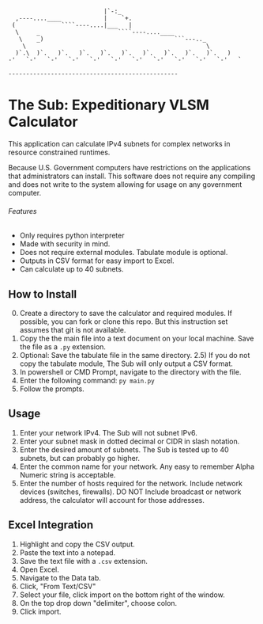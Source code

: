 `````                     
                           |`-:_
  ,----....____            |    `+.
 (             ````----....|___   |
  \     _                      ````----....____
   \    _)                                     ```---.._
    \                                                   \
  )`.\  )`.   )`.   )`.   )`.   )`.   )`.   )`.   )`.   )`.   )
-'   `-'   `-'   `-'   `-'   `-'   `-'   `-'   `-'   `-'   `-'   `

------------------------------------------------
`````
# The Sub: Expeditionary VLSM Calculator
This application can calculate IPv4 subnets for complex networks in resource constrained runtimes.

Because U.S. Government computers have restrictions on the applications that administrators can install. 
This software does not require any compiling and does not write to the system allowing for usage on any government computer.
###### Features
- Only requires python interpreter 
- Made with security in mind.
- Does not require external modules. Tabulate module is optional.
- Outputs in CSV format for easy import to Excel.
- Can calculate up to 40 subnets.

## How to Install
0) Create a directory to save the calculator and required modules. If possible, you can fork or clone this repo. But this instruction set assumes that git is not available.
1) Copy the the main file into a text document on your local machine. Save the file as a ```.py``` extension.
2) Optional: Save the tabulate file in the same directory.
2.5) If you do not copy the tabulate module, The Sub will only output a CSV format.
3) In powershell or CMD Prompt, navigate to the directory with the file.
4) Enter the following command:
```py main.py```
5) Follow the prompts. 

## Usage
1) Enter your network IPv4. The Sub will not subnet IPv6.
2) Enter your subnet mask in dotted decimal or CIDR in slash notation.
3) Enter the desired amount of subnets. The Sub is tested up to 40 subnets, but can probably go higher.
4) Enter the common name for your network. Any easy to remember Alpha Numeric string is acceptable.
5) Enter the number of hosts required for the network. Include network devices (switches, firewalls). DO NOT Include broadcast or network address, the calculator will account for those addresses.

## Excel Integration
1) Highlight and copy the CSV output.
2) Paste the text into a notepad.
3) Save the text file with a ```.csv``` extension.
4) Open Excel.
5) Navigate to the Data tab.
6) Click, "From Text/CSV"
7) Select your file, click import on the bottom right of the window.
8) On the top drop down "delimiter", choose colon.
9) Click import. 

